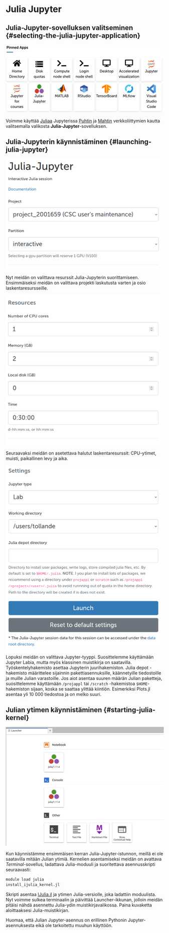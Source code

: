 # Julia Jupyter

## Julia-Jupyter-sovelluksen valitseminen {#selecting-the-julia-jupyter-application}

![ood sovellusvalikko](../../img/julia-jupyter/ood-application-menu.png)

Voimme käyttää [Juliaa](../../apps/julia.md) Jupyterissa
[Puhtin](https://www.puhti.csc.fi) ja [Mahtin](https://www.mahti.csc.fi) verkkoliittymien kautta valitsemalla valikosta **Julia-Jupyter**-sovelluksen.

## Julia-Jupyterin käynnistäminen {#launching-julia-jupyter}

![julia jupyter valinnat](../../img/julia-jupyter/options-1.png)

Nyt meidän on valittava resurssit Julia-Jupyterin suorittamiseen. Ensimmäiseksi meidän on valittava projekti laskutusta varten ja osio laskentaresursseille.

![julia jupyter valinnat](../../img/julia-jupyter/options-2.png)

Seuraavaksi meidän on asetettava halutut laskentaresurssit: CPU-ytimet, muisti, paikallinen levy ja aika.

![julia jupyter valinnat](../../img/julia-jupyter/options-3.png)

Lopuksi meidän on valittava Jupyter-tyyppi. Suosittelemme käyttämään Jupyter Labia, mutta myös klassinen muistikirja on saatavilla. Työskentelyhakemisto asettaa Jupyterin juurihakemiston. Julia depot -hakemisto määrittelee sijainnin pakettiasennuksille, käännetyille tiedostoille ja muille Julian varastoille. Jos aiot asentaa suuren määrän Julian paketteja, suosittelemme käyttämään `/projappl` tai `/scratch` -hakemistoa `$HOME`-hakemiston sijaan, koska se saattaa ylittää kiintiön. Esimerkiksi Plots.jl asentaa yli 10 000 tiedostoa ja on melko suuri.

## Julian ytimen käynnistäminen {#starting-julia-kernel}

![saatavilla olevat julia ytimet jupyter labissa](../../img/julia-jupyter/julia-kernels.png)

Kun käynnistämme ensimmäisen kerran Julia-Jupyter-istunnon, meillä ei ole saatavilla mitään Julian ytimiä. Kernelien asentamiseksi meidän on avattava *Terminal*-sovellus, ladattava Julia-moduuli ja suoritettava asennusskripti seuraavasti:

```bash
module load julia
install_ijulia_kernel.jl
```

Skripti asentaa [IJulia.jl](https://github.com/JuliaLang/IJulia.jl) ja ytimen Julia-versiolle, joka ladattiin moduulista. Nyt voimme sulkea terminaalin ja päivittää Launcher-ikkunan, jolloin meidän pitäisi nähdä asennettu Julia-ydin muistikirjavalikossa. Paina kuvaketta aloittaaksesi Julia-muistikirjan.

Huomaa, että Julian Jupyter-asennus on erillinen Pythonin Jupyter-asennuksesta eikä ole tarkoitettu muuhun käyttöön.